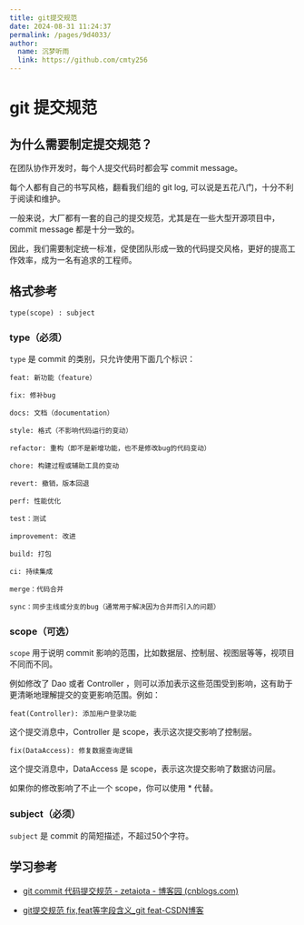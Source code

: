 ```yaml
---
title: git提交规范
date: 2024-08-31 11:24:37
permalink: /pages/9d4033/
author: 
  name: 沉梦听雨
  link: https://github.com/cmty256
---
```

# git 提交规范

## 为什么需要制定提交规范？

在团队协作开发时，每个人提交代码时都会写 commit message。

每个人都有自己的书写风格，翻看我们组的 git log, 可以说是五花八门，十分不利于阅读和维护。

一般来说，大厂都有一套的自己的提交规范，尤其是在一些大型开源项目中，commit message 都是十分一致的。

因此，我们需要制定统一标准，促使团队形成一致的代码提交风格，更好的提高工作效率，成为一名有追求的工程师。



## 格式参考

```
type(scope) : subject
```

### type（必须）

`type` 是 commit 的类别，只允许使用下面几个标识：

```
feat: 新功能（feature）

fix: 修补bug

docs: 文档（documentation）

style: 格式（不影响代码运行的变动）

refactor: 重构（即不是新增功能，也不是修改bug的代码变动）

chore: 构建过程或辅助工具的变动

revert: 撤销，版本回退

perf: 性能优化

test：测试

improvement: 改进

build: 打包

ci: 持续集成

merge：代码合并

sync：同步主线或分支的bug（通常用于解决因为合并而引入的问题）
```



### scope（可选）

`scope` 用于说明 commit 影响的范围，比如数据层、控制层、视图层等等，视项目不同而不同。



例如修改了 Dao 或者 Controller ，则可以添加表示这些范围受到影响，这有助于更清晰地理解提交的变更影响范围。例如：

```
feat(Controller): 添加用户登录功能
```

这个提交消息中，Controller 是 scope，表示这次提交影响了控制层。

```
fix(DataAccess): 修复数据查询逻辑
```

这个提交消息中，DataAccess 是 scope，表示这次提交影响了数据访问层。

如果你的修改影响了不止一个 scope，你可以使用 * 代替。


### subject（必须）

`subject` 是 commit 的简短描述，不超过50个字符。

## 学习参考

- [git commit 代码提交规范 - zetaiota - 博客园 (cnblogs.com)](https://www.cnblogs.com/anly95/p/13163384.html)

- [git提交规范 fix,feat等字段含义_git feat-CSDN博客](https://blog.csdn.net/weixin_44599143/article/details/128090981)